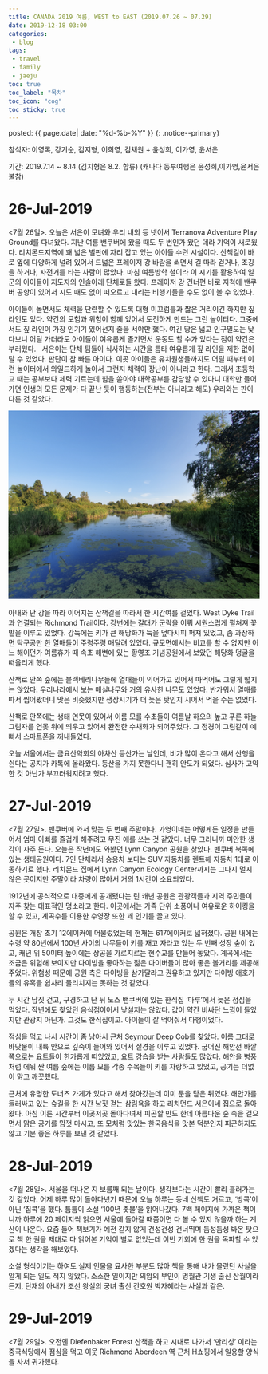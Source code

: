 ```yaml
---
title: CANADA 2019 여름, WEST to EAST (2019.07.26 ~ 07.29)
date: 2019-12-18 03:00
categories:
 - blog
tags:
 - travel
 - family
 - jaeju
toc: true
toc_label: "목차"
toc_icon: "cog"
toc_sticky: true
---
```


<head>
	<link rel="stylesheet" href="/resource/styles.css">
</head>

posted: {{ page.date| date: "%d-%b-%Y" }}
{: .notice--primary}


참석자: 이영록, 강기순, 김지형, 이희영, 김채원 + 윤성희, 이가영, 윤서은

기간: 2019.7.14 ~ 8.14 (김지형은 8.2. 합류) (캐나다 동부여행은 윤성희,이가영,윤서은 불참)

<h1 id="26-Jul-2019">26-Jul-2019</h1>

<7월 26일>. 오늘은 서은이 모녀와 우리 내외 등 넷이서 Terranova Adventure Play Ground를 다녀왔다. 지난 여름 밴쿠버에 왔을 때도 두 번인가 왔던 데라 기억이 새로웠다. 리치몬드지역에 꽤 넓은 벌판에 자리 잡고 있는 아이들 수련 시설이다. 산책길이 바로 옆에 다양하게 널려 있어서 드넓은 프레이저 강 바람을 쐬면서 길 따라 걷거나, 조깅을 하거나, 자전거를 타는 사람이 많았다. 마침 여름방학 철이라 이 시기를 활용하여 일군의 아이들이 지도자의 인솔아래 단체로들 왔다. 프레이저 강 건너편 바로 지척에 밴쿠버 공항이 있어서 시도 때도 없이 떠오르고 내리는 비행기들을 수도 없이 볼 수 있었다.

아이들이 놀면서도 체력을 단련할 수 있도록 대형 미끄럼틀과 짧은 거리이긴 하지만 짚 라인도 있다. 약간의 모험과 위험이 함께 있어서 도전하게 만드는 그런 놀이터다. 그중에서도 짚 라인이 가장 인기기 있어선지 줄을 서야만 했다. 여긴 땅은 넓고 인구밀도는 낮다보니 어딜 가더라도 아이들이 여유롭게 즐기면서 운동도 할 수가 있다는 점이 약간은 부러웠다.   서은이는 단체 팀들이 식사하는 시간을 틈타 여유롭게 짚 라인을 제한 없이 탈 수 있었다. 판단이 참 빠른 아이다. 이곳 아이들은 유치원생들까지도 어릴 때부터 이런 놀이터에서 와일드하게 놀아서 그런지 체력이 장난이 아니라고 한다. 그래서 초등학교 때는 공부보다 체력 기르는데 힘을 쏟아야 대학공부를 감당할 수 있다니 대학만 들어가면 인생의 모든 문제가 다 끝난 듯이 행동하는(전부는 아니라고 해도) 우리와는 판이 다른 것 같았다.

<div class="img-container">
<img src="/assets/images/canada-2019/terranova-pond.png">
</div>

아내와 난 강을 따라 이어지는 산책길을 따라서 한 시간여를 걸었다. West Dyke Trail과 연결되는 Richmond Trail이다. 강변에는 갈대가 군락을 이뤄 시원스럽게 펼쳐져 꽃밭을 이루고 있었다. 강둑에는 키가 큰 해당화가 둑을 덮다시피 퍼져 있었고, 좀 과장하면 탁구공만 한 열매들이 주렁주렁 매달려 있었다. 규모면에서는 비교를 할 수 없지만 어느 해이던가 여름휴가 때 속초 해변에 있는 황영조 기념공원에서 보았던 해당화 덩굴을 떠올리게 했다.

산책로 안쪽 숲에는 블랙베리나무들에 열매들이 익어가고 있어서 따먹어도 그렇게 떫지는 않았다. 우리나라에서 보는 매실나무와 거의 유사한 나무도 있었다. 반가워서 열매를 따서 씹어봤더니 맛은 비슷했지만 생장시기가 더 늦은 탓인지 시어서 먹을 수는 없었다.

산책로 안쪽에는 생태 연못이 있어서 이름 모를 수초들이 여름날 하오의 높고 푸른 하늘 그림자를 연못 위에 띄우고 있어서 완전한 수채화가 되어주었다. 그 정경이 그림같이 예뻐서 스마트폰을 꺼내들었다.

오늘 서울에서는 금요산악회의 아차산 등산가는 날인데, 비가 많이 온다고 해서 산행을 쉰다는 공지가 카톡에 올라왔다. 등산을 가지 못한다니 괜히 안도가 되었다. 심사가 고약한 것 아닌가 부끄러워지려고 했다.
 
<h1 id="27-Jul-2019">27-Jul-2019</h1>

<7월 27일>. 밴쿠버에 와서 맞는 두 번째 주말이다. 가영이네는 어떻게든 일정을 만들어서 엄마 아빠를 즐겁게 해주려고 무진 애를 쓰는 것 같았다. 너무 그러니까 미안한 생각이 자주 든다. 오늘은 작년에도 와봤던 Lynn Canyon 공원을 찾았다. 밴쿠버 북쪽에 있는 생태공원이다. 7인 단체라서 승용차 보다는 SUV 자동차를 렌트해 자동차 1대로 이동하기로 했다. 리치몬드 집에서 Lynn Canyon Ecology Center까지는 그다지 멀지 않은 곳이지만 주말이라 차량이 많아서 거의 1시간이 소요되었다.

1912년에 공식적으로 대중에게 공개됐다는 린 캐년 공원은 관광객들과 지역 주민들이 자주 찾는 대표적인 명소라고 한다. 이곳에서는 가족 단위 소풍이나 여유로운 하이킹을 할 수 있고, 계곡수를 이용한 수영장 또한 꽤 인기를 끌고 있다.

공원은 개장 초기 12에이커에 머물렀었는데 현재는 617에이커로 넓혀졌다. 공원 내에는 수령 약 80년에서 100년 사이의 나무들이 키를 재고 자라고 있는 두 번째 성장 숲이 있고, 캐년 위 50미터 높이에는 상공을 가로지르는 현수교를 만들어 놓았다. 계곡에서는 조금은 위험해 보이지만 다이빙을 좋아하는 젊은 다이버들이 많아 좋은 볼거리를 제공해주었다. 위험성 때문에 공원 측은 다이빙을 삼가달라고 권유하고 있지만 다이빙 애호가들의 유혹을 쉽사리 물리치지는 못하는 것 같았다.

두 시간 남짓 걷고, 구경하고 난 뒤 노스 밴쿠버에 있는 한식집 ‘마루’에서 늦은 점심을 먹었다. 작년에도 찾았던 음식점이어서 낯설지는 않았다. 값이 약간 비싸단 느낌이 들었지만 관광지 아닌가. 그것도 한식집이고. 아이들이 잘 먹어줘서 다행이었다.

점심을 먹고 나서 시간이 좀 남아서 근처 Seymour Deep Cob를 찾았다. 이름 그대로 바닷물이 내륙 안으로 깊숙이 들어와 있어서 절경을 이루고 있었다. 굽어진 해안선 바깥쪽으로는 요트들이 한가롭게 떠있었고, 요트 강습을 받는 사람들도 많았다. 해안을 병풍처럼 에워 싼 여름 숲에는 이름 모를 각종 수목들이 키를 자랑하고 있었고, 공기는 더없이 맑고 깨끗했다.

근처에 유명한 도너츠 가게가 있다고 해서 찾아갔는데 이미 문을 닫은 뒤였다. 해안가를 둘러싸고 있는 숲길을 한 시간 남짓 걷는 삼림욕을 하고 리치먼드 서은이네 집으로 돌아왔다. 아침 이른 시간부터 이곳저곳 돌아다녀서 피곤할 만도 한데 아름다운 숲 속을 걸으면서 맑은 공기를 맘껏 마시고, 또 모처럼 맛있는 한국음식을 맛본 덕분인지 피곤하지도 않고 기분 좋은 하루를 보낸 것 같았다.
 
<h1 id="28-Jul-2019">28-Jul-2019</h1>

<7월 28일>. 서울을 떠나온 지 보름째 되는 날이다. 생각보다는 시간이 빨리 흘러가는 것 같았다. 어제 하루 많이 돌아다녔기 때문에 오늘 하루는 동네 산책도 거르고, ‘방콕’이 아닌 ‘집콕’을 했다. 틈틈이 소설 ‘100년 촛불’을 읽어나갔다. 7백 페이지에 가까운 책이니까 하루에 20 페이지씩 읽으면 서울에 돌아갈 때쯤이면 다 볼 수 있지 않을까 하는 계산이 나온다. 요즘 들어 책보기가 예전 같지 않게 건성건성 건너뛰며 듬성듬성 봐온 탓으로 책 한 권을 제대로 다 읽어본 기억이 별로 없었는데 이번 기회에 한 권을 독파할 수 있겠다는 생각을 해보았다.

소설 형식이기는 하여도 실제 인물을 묘사한 부분도 많아 책을 통해 내가 몰랐던 사실을 알게 되는 일도 적지 않았다. 소소한 일이지만 의암의 부인이 명월관 기생 출신 산월이라든지, 단재의 아내가 조선 왕실의 궁녀 출신 간호원 박자혜라는 사실과 같은.
 
<h1 id="29-Jul-2019">29-Jul-2019</h1>

<7월 29일>. 오전엔 Diefenbaker Forest 산책을 하고 시내로 나가서 ‘만리성’ 이라는 중국식당에서 점심을 먹고 이웃 Richmond Aberdeen 역 근처 H쇼핑에서 일용할 양식을 사서 귀가했다.
